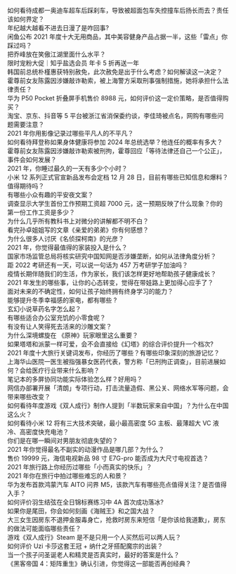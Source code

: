 如何看待成都一奥迪车超车后踩刹车，导致被超面包车失控撞车后扬长而去？责任该如何界定？  
年纪越大越看不进去日漫了是咋回事?  
闲鱼公布 2021 年度十大无用商品，其中美容健身产品占据一半，这些「雷点」你踩过吗？  
把乔峰放在笑傲江湖里面什么水平？  
限时宠粉大促｜知乎盐选会员 年卡 5 折再送一年  
韩国前总统朴槿惠获特别赦免，此次赦免是出于什么考虑？如何解读这一决定？  
霍尊前女友陈露因涉嫌敲诈勒索，被上海警方采取刑事强制措施，她将承担什么法律责任？  
华为 P50 Pocket 折叠屏手机售价 8988 元，如何评价这一定价策略，是否值得购买？  
淘宝、京东、抖音等 5 平台被浙江省消保委约谈，李佳琦被点名，网购有哪些问题需要注意？  
2021 年你用影像记录过哪些平凡人的不平凡？  
如何看待拜登称如果身体健康将参加 2024 年总统选举？他连任的概率有多大？  
霍尊前女友陈露因涉嫌敲诈勒索被刑拘，霍尊回应「等待法律还自己一个公正」，事件会如何发展？  
2021 年，你睡过最久的一天有多少个小时？  
小米 12 系列正式官宣新品发布会定档 12 月 28 日，目前有哪些已知信息和爆料？值得期待吗？  
有哪些小众有趣的平安夜文案？  
调查显示大学生首份工作预期工资超 7000 元，这一预期反映了什么现象？你的第一份工作工资是多少？  
为什么几乎所有教科书上对微分的讲解都不明不白？  
看完孙卓姐姐写的文章《亲爱的弟弟》你有何感想？  
为什么很多人讨厌《名侦探柯南》的光彦？  
2021 年，你觉得最值得的家装投入是什么？  
国家市场监管总局将核实研究中国知网是否涉嫌垄断，如何从法律角度分析？  
距 2022 考研还有一天，可以说一句话为 457 万考研学子加油吗？  
疫情长期伴随我们的生活，作为家长，我们该怎样更好地帮助孩子健康成长？  
2021 年发生的哪些事，让你的心态转变，觉得在带娃路上更加得心应手了？  
面对未来的不确定性，如何让孩子始终拥有终身学习的能力？  
能够提升冬季幸福感的家电，都有哪些 ?  
玄幻小说草药名字怎么起？  
有哪些适合办公室充饥的小零食呢？  
有没有让人笑得死去活来的沙雕文案？  
为什么深境螺旋在 《原神》玩家眼里这么重要？  
如果塔塔和派蒙一样可爱，会不会直接给《幻塔》的综合评价提升一个档次?  
2021 年度十大旅行关键词发布，你经历了哪些？有哪些印象深刻的旅游记忆？  
上海华山医院一医生被指强暴女医药代表，警方称「已刑拘正调查」，目前进展如何？会给医疗行业带来什么影响？  
笔记本的多屏协同功能实际体验怎么样？好用吗？  
网信办部署开展「清朗」专项行动，打击流量造假、黑公关、网络水军等问题，会带来哪些改变？  
如何看待年度游戏《双人成行》制作人提到「半数玩家来自中国」？为什么在中国这么火？  
如何看待小米 12 将有三大技术突破，最小最高密度 5G 主板、最薄超大 VC 液冷、高密度快充电池？  
你们是在哪一瞬间对男朋友彻底失望的？  
2021 年你觉得最名不副实的动漫作品是哪几部？为什么？  
售价 19999 元，海信电视新品 98 寸 E7G-pro 能否成为大尺寸电视首选？  
2021 年旅行路上你经历过哪些「小而真实的快乐」？  
2021 年你在旅行中拍过哪些难忘的人和景？  
华为发布首款鸿蒙汽车 AITO 问界 M5，该款汽车有哪些亮点值得关注？是否值得入手？  
如何评价羽生结弦在全日锦标赛练习中 4A 首次成功落冰?  
如果你是尾田，你会如何刻画《海贼王》和之国大战？  
大三女生因房东不退押金服毒身亡，抢救时房东来短信「是你该给我道歉」，房东的做法可能面临哪些责任？  
游戏《双人成行》Steam 是不是只用一个人买然后可以两人玩？  
如何评价 Uzi 卡莎这套王冠 + 纳什之牙搭配魔宗的出装？  
当一个孩子问圣诞老人和精灵是否真实时，最好的答案是什么？  
《黑客帝国 4：矩阵重生》确认引进，你觉得这一部能否再创经典？  
